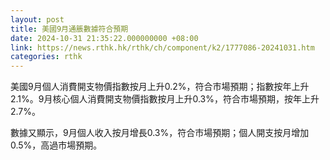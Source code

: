 ```yaml
---
layout: post
title: 美國9月通脹數據符合預期
date: 2024-10-31 21:35:22.000000000 +08:00
link: https://news.rthk.hk/rthk/ch/component/k2/1777086-20241031.htm
categories: rthk
---
```


美國9月個人消費開支物價指數按月上升0.2%，符合市場預期；指數按年上升2.1%。9月核心個人消費開支物價指數按月上升0.3%，符合市場預期，按年上升2.7%。

數據又顯示，9月個人收入按月增長0.3%，符合市場預期；個人開支按月增加0.5%，高過市場預期。
